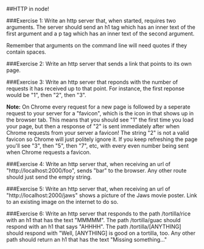 ##HTTP in node!

###Exercise 1:
Write an http server that, when started, requires two arguments.  The server should send an h1 tag which has an inner text of the first argument and a p tag which has an inner text of the second argument.

Remember that arguments on the command line will need quotes if they contain spaces.

###Exercise 2:
Write an http server that sends a link that points to its own page.

###Exercise 3:
Write an http server that reponds with the number of requests it has received up to that point. For instance, the first reponse would be "1", then "2", then "3".

**Note:** On Chrome every request for a new page is followed by a seperate request to your server for a "favicon", which is the icon in that shows up in the browser tab. This means that you should see "1" the first time you load your page, but then a response of "2" is sent immediately after when Chrome requests from your server a favicon! The string "2" is not a valid favicon so Chrome will just politely ignore it. If you keep refreshing the page you'll see "3", then "5", then "7", etc, with every even number being sent when Chrome requests a favicon.

###Exercise 4:
Write an http server that, when receiving an url of "http://localhost:2000/foo", sends "bar" to the browser. Any other route should just send the empty string.

###Exercise 5:
Write an http server that, when receiving an url of "http://localhost:2000/jaws" shows a picture of the Jaws movie poster. Link to an existing image on the internet to do so.

###Exercise 6:
Write an http server that responds to the path /tortilla/rice with an h1 that has the text "MMMMM". The path /tortilla/guac should respond with an h1 that says "AHHHH". The path /tortilla/[ANYTHING] should respond with "Well, [ANYTHING] is good on a tortilla, too. Any other path should return an h1 that has the text "Missing something..."
